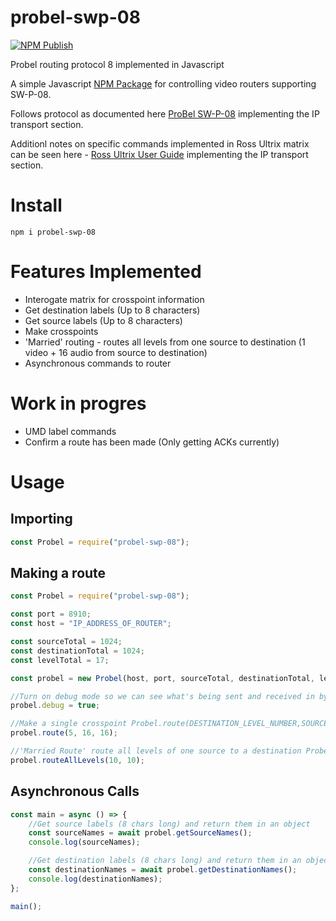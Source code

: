 # probel-swp-08

[![NPM Publish](https://github.com/ryanmccartney/probel-swp-08/actions/workflows/publish.yml/badge.svg)](https://github.com/ryanmccartney/probel-swp-08/actions/workflows/publish.yml)

Probel routing protocol 8 implemented in Javascript

A simple Javascript [NPM Package](https://www.npmjs.com/package/probel-swp-08) for controlling video routers supporting SW-P-08.

Follows protocol as documented here [ProBel SW-P-08](https://wwwapps.grassvalley.com/docs/Manuals/sam/Protocols%20and%20MIBs/Router%20Control%20Protocols%20SW-P-88%20Issue%204b.pdf) implementing the IP transport section.

Additionl notes on specific commands implemented in Ross Ultrix matrix can be seen here - [Ross Ultrix User Guide](<https://documentation.rossvideo.com/files/Manuals/Connectivity/Ultrix/Ultricore%20User%20Guide%20(2201DR-104).pdf>) implementing the IP transport section.

# Install

`npm i probel-swp-08`

# Features Implemented

-   Interogate matrix for crosspoint information
-   Get destination labels (Up to 8 characters)
-   Get source labels (Up to 8 characters)
-   Make crosspoints
-   'Married' routing - routes all levels from one source to destination (1 video + 16 audio from source to destination)
-   Asynchronous commands to router

# Work in progres

-   UMD label commands
-   Confirm a route has been made (Only getting ACKs currently)

# Usage

## Importing

```js
const Probel = require("probel-swp-08");
```

## Making a route

```js
const Probel = require("probel-swp-08");

const port = 8910;
const host = "IP_ADDRESS_OF_ROUTER";

const sourceTotal = 1024;
const destinationTotal = 1024;
const levelTotal = 17;

const probel = new Probel(host, port, sourceTotal, destinationTotal, levelTotal);

//Turn on debug mode so we can see what's being sent and received in bytes
probel.debug = true;

//Make a single crosspoint Probel.route(DESTINATION_LEVEL_NUMBER,SOURCE_NUMBER, DESTINATION_NUMBER)
probel.route(5, 16, 16);

//'Married Route' route all levels of one source to a destination Probel.routeAllLevels(SOURCE_NUMBER, DESTINATION_NUMBER)
probel.routeAllLevels(10, 10);
```

## Asynchronous Calls

```js
const main = async () => {
    //Get source labels (8 chars long) and return them in an object
    const sourceNames = await probel.getSourceNames();
    console.log(sourceNames);

    //Get destination labels (8 chars long) and return them in an object
    const destinationNames = await probel.getDestinationNames();
    console.log(destinationNames);
};

main();
```
